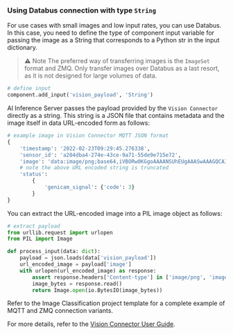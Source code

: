 <!--
SPDX-FileCopyrightText: Copyright (C) 2020 - 2024 Siemens AG
SPDX-FileCopyrightText: Copyright (C) 2020-2024 Siemens AG

SPDX-License-Identifier: MIT
-->

### Using Databus connection with type `String`

For use cases with small images and low input rates, you can use Databus. In this case, you need to define the type of component input variable for passing the image as a String that corresponds to a Python str in the input dictionary.  

> ⚠️ Note
The preferred way of transferring images is the `ImageSet` format and ZMQ. Only transfer images over Databus as a last resort, as it is not designed for large volumes of data.

```python
# define input
component.add_input('vision_payload', 'String')
```

AI Inference Server passes the payload provided by the `Vision Connector` directly as a string.
This string is a JSON file that contains metadata and the image itself in data URL-encoded form as follows:

```python
# example image in Vision Connector MQTT JSON format
{
    'timestamp': '2022-02-23T09:29:45.276338',
    'sensor_id': 'a204dba4-274e-43ce-9a71-55de9e715e72',
    'image': 'data:image/png;base64,iVBORw0KGgoAAAANSUhEUgAAASwAAAGQCAI...QmCC',
    # note the above URL encoded string is truncated
    'status':
        {
            'genicam_signal': {'code': 3}
        }
}
```

You can extract the URL-encoded image into a PIL image object as follows:

```python
# extract payload
from urllib.request import urlopen
from PIL import Image

def process_input(data: dict):
    payload = json.loads(data['vision_payload'])
    url_encoded_image = payload['image']
    with urlopen(url_encoded_image) as response:
        assert response.headers['Content-type'] in ['image/png', 'image/jpeg']
        image_bytes = response.read()
        return Image.open(io.BytesIO(image_bytes))
```

Refer to the Image Classification project template for a complete example of MQTT and ZMQ
connection variants.

For more details, refer to the [Vision Connector User Guide](https://support.industry.siemens.com/cs/document/109963116/vision-connector?dti=0&lc=en-WW).
